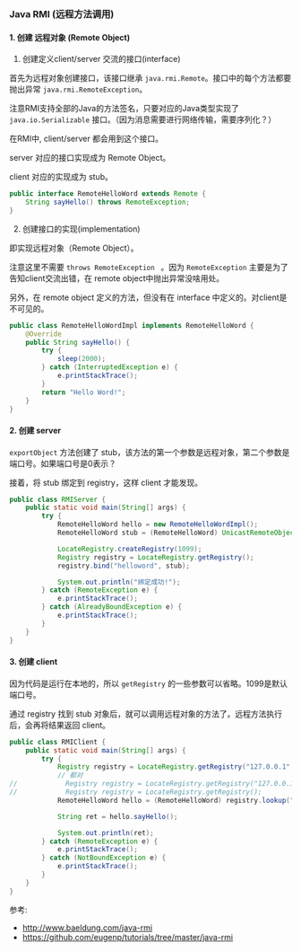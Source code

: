### Java RMI (远程方法调用)

#### 1. 创建 远程对象 (Remote Object)

1. 创建定义client/server 交流的接口(interface)

首先为远程对象创建接口，该接口继承 `java.rmi.Remote`。接口中的每个方法都要抛出异常 `java.rmi.RemoteException`。

注意RMI支持全部的Java的方法签名，只要对应的Java类型实现了 `java.io.Serializable` 接口。（因为消息需要进行网络传输，需要序列化？）

在RMI中, client/server 都会用到这个接口。

server 对应的接口实现成为 Remote Object。

client 对应的实现成为 stub。

```java
public interface RemoteHelloWord extends Remote {
    String sayHello() throws RemoteException;
}
```

2. 创建接口的实现(implementation)

即实现远程对象（Remote Object）。

注意这里不需要 `throws RemoteException ` 。因为 `RemoteException` 主要是为了告知client交流出错，在 remote object中抛出异常没啥用处。

另外，在 remote object 定义的方法，但没有在 interface 中定义的。对client是不可见的。


```java
public class RemoteHelloWordImpl implements RemoteHelloWord {
    @Override
    public String sayHello() {
        try {
            sleep(2000);
        } catch (InterruptedException e) {
            e.printStackTrace();
        }
        return "Hello Word!";
    }
}
```

#### 2. 创建 server

`exportObject` 方法创建了 stub，该方法的第一个参数是远程对象，第二个参数是 端口号。如果端口号是0表示？

接着，将 stub 绑定到 registry，这样 client 才能发现。

```java
public class RMIServer {
    public static void main(String[] args) {
        try {
            RemoteHelloWord hello = new RemoteHelloWordImpl();
            RemoteHelloWord stub = (RemoteHelloWord) UnicastRemoteObject.exportObject(hello, 0);

            LocateRegistry.createRegistry(1099);
            Registry registry = LocateRegistry.getRegistry();
            registry.bind("helloword", stub);

            System.out.println("绑定成功!");
        } catch (RemoteException e) {
            e.printStackTrace();
        } catch (AlreadyBoundException e) {
            e.printStackTrace();
        }
    }
}
```

#### 3. 创建 client

因为代码是运行在本地的，所以 `getRegistry` 的一些参数可以省略。1099是默认端口号。

通过 registry 找到 stub 对象后，就可以调用远程对象的方法了。远程方法执行后，会再将结果返回 client。

```java
public class RMIClient {
    public static void main(String[] args) {
        try {
            Registry registry = LocateRegistry.getRegistry("127.0.0.1", 1099);
            // 都对
//            Registry registry = LocateRegistry.getRegistry("127.0.0.1");
//            Registry registry = LocateRegistry.getRegistry();
            RemoteHelloWord hello = (RemoteHelloWord) registry.lookup("helloword");

            String ret = hello.sayHello();

            System.out.println(ret);
        } catch (RemoteException e) {
            e.printStackTrace();
        } catch (NotBoundException e) {
            e.printStackTrace();
        }
    }
}
```


参考:

- http://www.baeldung.com/java-rmi
- https://github.com/eugenp/tutorials/tree/master/java-rmi
